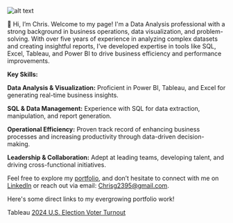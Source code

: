 ![alt text](https://media.licdn.com/dms/image/v2/D4E16AQEqlxcZLactlA/profile-displaybackgroundimage-shrink_350_1400/profile-displaybackgroundimage-shrink_350_1400/0/1730253784145?e=1735776000&v=beta&t=6FjnhJX9GiCIXWrwHZ6OMm4DIWzYfefZijyoqffpOWw)


👋 Hi, I’m Chris. Welcome to my page! I'm a Data Analysis professional with a strong background in business operations, data visualization, and problem-solving. With over five years of experience in analyzing complex datasets and creating insightful reports, I’ve developed expertise in tools like SQL, Excel, Tableau, and Power BI to drive business efficiency and performance improvements.

**Key Skills:**

**Data Analysis & Visualization:** Proficient in Power BI, Tableau, and Excel for generating real-time business insights.

**SQL & Data Management:** Experience with SQL for data extraction, manipulation, and report generation.

**Operational Efficiency:** Proven track record of enhancing business processes and increasing productivity through data-driven decision-making.

**Leadership & Collaboration:** Adept at leading teams, developing talent, and driving cross-functional initiatives.

Feel free to explore my [portfolio](https://github.com/ItsChris444/Portfolio), and don’t hesitate to connect with me on [LinkedIn](https://www.linkedin.com/in/chrisg2395/) or reach out via email: Chrisg2395@gmail.com.

Here's some direct links to my evergrowing portfolio work!

Tableau 
[2024 U.S. Election Voter Turnout](https://public.tableau.com/app/profile/christopher.gonzalez4882/viz/2024ElectionTurnout/Dashboard1)
